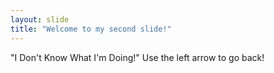 ```yaml
---
layout: slide
title: "Welcome to my second slide!"
---
```

"I Don't Know What I'm Doing!"
Use the left arrow to go back!

